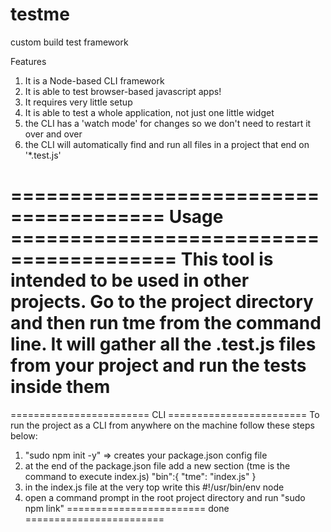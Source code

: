 # testme
custom build test framework

Features
1. It is a Node-based CLI framework
2. It is able to test browser-based javascript apps!
3. It requires very little setup
4. It is able to test a whole application, not just one little widget
5. the CLI has a 'watch mode' for changes so we don't need to restart it over and over
6. the CLI will automatically find and run all files in a project that end on '*.test.js'

======================================= Usage ========================================
This tool is intended to be used in other projects.
Go to the project directory and then run tme from the command line.
It will gather all the .test.js files from your project and run the tests inside them
======================================================================================

======================== CLI ========================
To run the project as a CLI from anywhere on the machine follow these steps below:
1. "sudo npm init -y" => creates your package.json config file
2. at the end of the package.json file add a new section (tme is the command to execute index.js)
    "bin":{
        "tme": "index.js"
    }
3. in the index.js file at the very top write this
    #!/usr/bin/env node
4. open a command prompt in the root project directory and run "sudo npm link"
======================== done ========================
